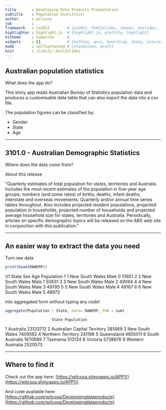 ```yaml
---
title       : Developing Data Products Presentation
subtitle    : Population Statistics!
author      : wilcoxa
job         : 
framework   : io2012        # {io2012, html5slides, shower, dzslides, ...}
highlighter : highlight.js  # {highlight.js, prettify, highlight}
hitheme     : tomorrow      # 
widgets     : []            # {mathjax, quiz, bootstrap, shiny, interactive}
mode        : selfcontained # {standalone, draft}
knit        : slidify::knit2slides
---
```


## Australian population statistics

What does the app do?


This shiny app reads Australian Bureau of Statistics population data and produces a customisable data table that can also export the data into a csv file.

The population figures can be classified by:

  * Gender
  * State
  * Age

---


## 3101.0 - Australian Demographic Statistics

Where does the data come from?

About this release

"Quarterly estimates of total population for states, territories and Australia. Includes the most recent estimates of the population in five-year age groups; numbers (and some rates) of births, deaths, infant deaths, interstate and overseas movements. Quarterly and/or annual time series tables throughout. Also includes projected resident populations, projected population in households, projected number of households and projected average household size for states, territories and Australia. Periodically, articles on specific demographic topics will be released on the ABS web site in conjunction with this publication."

---



## An easier way to extract the data you need

Turn raw data


```r
print(head(RAWERP))
```

  V1           State  Sex Age Population
1  1 New South Wales Male   0      51651
2  2 New South Wales Male   1      50831
3  3 New South Wales Male   2      49094
4  4 New South Wales Male   3      49785
5  5 New South Wales Male   4      49167
6  6 New South Wales Male   5      48973

into aggregated form without typing any code!


```r
aggregate(Population ~ State, data= RAWERP, FUN = sum)
```

                         State Population
1                    Australia   23133712
2 Australian Capital Territory     381469
3              New South Wales    7409592
4           Northern Territory     241196
5                   Queensland    4655011
6              South Australia    1670689
7                     Tasmania     513124
8                     Victoria    5738876
9            Western Australia    2520573


---

## Where to find it

Check out the app here:
[https://wilcoxa.shinyapps.io/APP1/](https://wilcoxa.shinyapps.io/APP1/)

And code available here:
[https://github.com/wilcoxa/Developingdataproducts](https://github.com/wilcoxa/Developingdataproducts)


